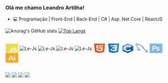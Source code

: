 ### Olá me chamo Leandro Artilha!

- 💻 Programação | Front-End | Back-End | C# | Asp .Net Core | ReactJS

![Anurag's GitHub stats](https://github-readme-stats.vercel.app/api?username=leandroartilha&show_icons=true&theme=radical)
[![Top Langs](https://github-readme-stats.vercel.app/api/top-langs/?username=leandroartilha&layout=compact&langs_count=16&theme=radical)](https://github.com/leandroartilha/github-readme-stats)

<div style="display: inline_block"><br>
  <img align="center" alt="Le-Js" height="30" width="40" src="https://raw.githubusercontent.com/devicons/devicon/master/icons/javascript/javascript-plain.svg">
  <img align="center" alt="Le-Js" height="30" width="40" src="https://cdn.jsdelivr.net/gh/devicons/devicon/icons/nodejs/nodejs-original.svg">
  <img align="center" alt="Le-Js" height="30" width="40" src="https://cdn.jsdelivr.net/gh/devicons/devicon/icons/react/react-original.svg" />
  <img align="center" alt="Le-Js" height="30" width="40"src="https://cdn.jsdelivr.net/gh/devicons/devicon/icons/csharp/csharp-original.svg" />
  <img align="center" alt="Le-Js" height="30" width="40" src="https://cdn.jsdelivr.net/gh/devicons/devicon/icons/express/express-original.svg">  
  <img align="center" alt="Le-css" height="30" width="40" src="https://raw.githubusercontent.com/devicons/devicon/master/icons/html5/html5-original.svg">
  <img align="center" alt="Le-Js" height="30" width="40" src="https://raw.githubusercontent.com/devicons/devicon/master/icons/css3/css3-original.svg">
  <img align="center" alt="Le-Js" height="30" width="40" src="https://raw.githubusercontent.com/devicons/devicon/master/icons/c/c-original.svg">
  <img align="center" alt="Le-Js" height="30" width="40" src="https://raw.githubusercontent.com/devicons/devicon/master/icons/mysql/mysql-original.svg">
  <img align="center" alt="Le-Js" height="30" width="40" src="https://raw.githubusercontent.com/devicons/devicon/master/icons/photoshop/photoshop-plain.svg">
  <img align="center" alt="Le-Js" height="30" width="40" src="https://raw.githubusercontent.com/devicons/devicon/master/icons/illustrator/illustrator-plain.svg">
  

</div>

##

<div>
  <a href="https://www.instagram.com/leeandro_artilha/" target="_blank"><img src="https://img.shields.io/badge/Instagram-E4405F?style=for-the-badge&logo=instagram&logoColor=white" target="_blank"></a>
  <a href="https://www.linkedin.com/in/leandroartilha/" target="_blank"><img src="https://img.shields.io/badge/LinkedIn-0077B5?style=for-the-badge&logo=linkedin&logoColor=white" target="_blank"></a>
  <a href="https://github.com/leandroartilha" target="_blank"><img src="https://img.shields.io/badge/GitHub-100000?style=for-the-badge&logo=github&logoColor=white" target="_blank"></a>
  <a href="mailto:leandro.s.artilha@gmail.com" target="_blank"><img src="https://img.shields.io/badge/Gmail-D14836?style=for-the-badge&logo=gmail&logoColor=white" target="_blank"></a>
</div>




